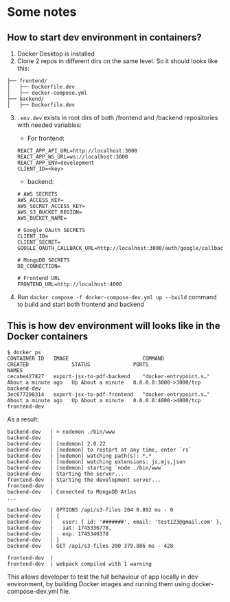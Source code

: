 # Some notes

## How to start dev environment in containers?

1. Docker Desktop is installed
2. Clone 2 repos in different dirs on the same level. So it should looks like this:
```
├── frontend/
│   ├── Dockerfile.dev
│   ├── docker-compose.yml
├── backend/
│   ├── Dockerfile.dev
```
3. `.env.dev` exists in root dirs of both /frontend and /backend repositories with needed variables:
    - For frontend:
    ```
    REACT_APP_API_URL=http://localhost:3000
    REACT_APP_WS_URL=ws://localhost:3000
    REACT_APP_ENV=development
    CLIENT_ID=<key>
    ```

    - backend:
    ```
    # AWS SECRETS
    AWS_ACCESS_KEY=
    AWS_SECRET_ACCESS_KEY=
    AWS_S3_BUCKET_REGION=
    AWS_BUCKET_NAME=

    # Google OAuth SECRETS
    CLIENT_ID=
    CLIENT_SECRET=
    GOOGLE_OAUTH_CALLBACK_URL=http://localhost:3000/auth/google/callback

    # MongoDB SECRETS
    DB_CONNECTION=

    # Frontend URL
    FRONTEND_URL=http://localhost:4000
    ```
4. Run `docker compose -f docker-compose-dev.yml up --build` command to build and start both frontend and backend

## This is how dev environment will looks like in the Docker containers

```shell
$ docker ps 
CONTAINER ID   IMAGE                        COMMAND                  CREATED              STATUS              PORTS                    NAMES
cecabe427827   export-jsx-to-pdf-backend    "docker-entrypoint.s…"   About a minute ago   Up About a minute   0.0.0.0:3000->3000/tcp   backend-dev
3ec677298314   export-jsx-to-pdf-frontend   "docker-entrypoint.s…"   About a minute ago   Up About a minute   0.0.0.0:4000->4000/tcp   frontend-dev
```

As a result:

```shell
backend-dev   | > nodemon ./bin/www
backend-dev   | 
backend-dev   | [nodemon] 2.0.22
backend-dev   | [nodemon] to restart at any time, enter `rs`
backend-dev   | [nodemon] watching path(s): *.*
backend-dev   | [nodemon] watching extensions: js,mjs,json
backend-dev   | [nodemon] starting `node ./bin/www`
backend-dev   | Starting the server...
frontend-dev  | Starting the development server...
frontend-dev  | 
backend-dev   | Connected to MongoDB Atlas
...

backend-dev   | OPTIONS /api/s3-files 204 0.892 ms - 0
backend-dev   | {
backend-dev   |   user: { id: '#######', email: 'test123@gmail.com' },
backend-dev   |   iat: 1745336778,
backend-dev   |   exp: 1745340378
backend-dev   | }
backend-dev   | GET /api/s3-files 200 379.886 ms - 428

frontend-dev  | 
frontend-dev  | webpack compiled with 1 warning
```

This allows developer to test the full behaviour of app locally in dev environment, by building Docker images and running them using docker-compose-dev.yml file. 